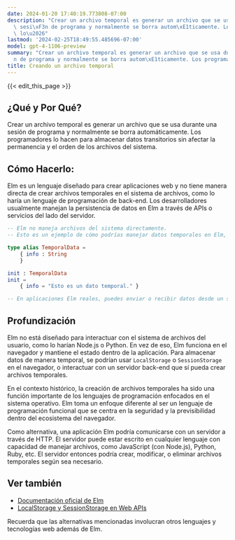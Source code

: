 ```yaml
---
date: 2024-01-20 17:40:19.773808-07:00
description: "Crear un archivo temporal es generar un archivo que se usa durante una\
  \ sesi\xF3n de programa y normalmente se borra autom\xE1ticamente. Los programadores\
  \ lo\u2026"
lastmod: '2024-02-25T18:49:55.485696-07:00'
model: gpt-4-1106-preview
summary: "Crear un archivo temporal es generar un archivo que se usa durante una sesi\xF3\
  n de programa y normalmente se borra autom\xE1ticamente. Los programadores lo\u2026"
title: Creando un archivo temporal
---
```


{{< edit_this_page >}}

## ¿Qué y Por Qué?
Crear un archivo temporal es generar un archivo que se usa durante una sesión de programa y normalmente se borra automáticamente. Los programadores lo hacen para almacenar datos transitorios sin afectar la permanencia y el orden de los archivos del sistema.

## Cómo Hacerlo:
Elm es un lenguaje diseñado para crear aplicaciones web y no tiene manera directa de crear archivos temporales en el sistema de archivos, como lo haría un lenguaje de programación de back-end. Los desarrolladores usualmente manejan la persistencia de datos en Elm a través de APIs o servicios del lado del servidor.

```Elm
-- Elm no maneja archivos del sistema directamente.
-- Esto es un ejemplo de cómo podrías manejar datos temporales en Elm, a través de la memoria:

type alias TemporalData =
    { info : String
    }

init : TemporalData
init =
    { info = "Esto es un dato temporal." }

-- En aplicaciones Elm reales, puedes enviar o recibir datos desde un servidor para manejo temporal.
```

## Profundización
Elm no está diseñado para interactuar con el sistema de archivos del usuario, como lo harían Node.js o Python. En vez de eso, Elm funciona en el navegador y mantiene el estado dentro de la aplicación. Para almacenar datos de manera temporal, se podrían usar `LocalStorage` o `SessionStorage` en el navegador, o interactuar con un servidor back-end que sí pueda crear archivos temporales.

En el contexto histórico, la creación de archivos temporales ha sido una función importante de los lenguajes de programación enfocados en el sistema operativo. Elm toma un enfoque diferente al ser un lenguaje de programación funcional que se centra en la seguridad y la previsibilidad dentro del ecosistema del navegador.

Como alternativa, una aplicación Elm podría comunicarse con un servidor a través de HTTP. El servidor puede estar escrito en cualquier lenguaje con capacidad de manejar archivos, como JavaScript (con Node.js), Python, Ruby, etc. El servidor entonces podría crear, modificar, o eliminar archivos temporales según sea necesario.

## Ver también
- [Documentación oficial de Elm](https://elm-lang.org/docs)
- [LocalStorage y SessionStorage en Web APIs](https://developer.mozilla.org/en-US/docs/Web/API/Window/localStorage)

Recuerda que las alternativas mencionadas involucran otros lenguajes y tecnologías web además de Elm.
